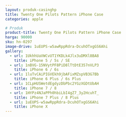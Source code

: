 ```yaml
---
layout: produk-casinghp
title: Twenty One Pilots Pattern iPhone Case
categories: apple

# Produk
product-title: Twenty One Pilots Pattern iPhone Case
harga: 90000
sku: hn-0297
image-drive: 1uEUPS-w5awRppRdra-DcuhOTxgGS6Ahi
gallery:
  - url: 1UkhhUaVWCvUT1YKDLk4Jlx3uDMXl8BA8
    title: iPhone 5 / 5s / SE
  - url: 1nBVG-15NVytPF8PiD8lTtDtE357nVLP3
    title: iPhone 6 / 6s
  - url: 1luTvCAiPIGVEkh9jbAFixMZspVB3G7Bb
    title: iPhone 6 Plus / 6s Plus
  - url: 1CLpHUSWetdEgdyzDbPbc2YGzXGDtUbAH
    title: iPhone 7 / 8
  - url: 1HYPz4NJaPPh0hbiLbI4gZ7_3y2HcuhT_
    title: iPhone 7 Plus / 8 Plus
  - url: 1uEUPS-w5awRppRdra-DcuhOTxgGS6Ahi
    title: iPhone X
---
```

